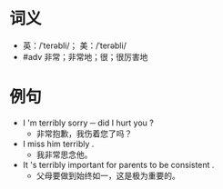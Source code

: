 # 词义
- 英：/ˈterəbli/； 美：/ˈterəbli/
- #adv 非常；非常地；很；很厉害地
# 例句
- I 'm terribly sorry ─ did I hurt you ?
	- 非常抱歉，我伤着您了吗？
- I miss him terribly .
	- 我非常思念他。
- It 's terribly important for parents to be consistent .
	- 父母要做到始终如一，这是极为重要的。
